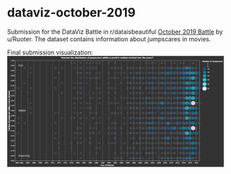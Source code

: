 # dataviz-october-2019
Submission for the DataViz Battle in r/dataisbeautiful [October 2019 Battle](https://www.reddit.com/r/dataisbeautiful/comments/dei68x/battle_dataviz_battle_for_the_month_of_october/) by u/Ruoter. The dataset contains information about jumpscares in movies. 

Final submission visualization:
![](visualization.png)
